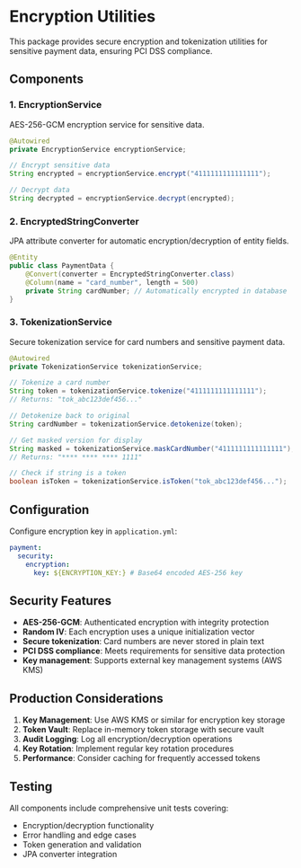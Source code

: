# Encryption Utilities

This package provides secure encryption and tokenization utilities for sensitive payment data, ensuring PCI DSS compliance.

## Components

### 1. EncryptionService
AES-256-GCM encryption service for sensitive data.

```java
@Autowired
private EncryptionService encryptionService;

// Encrypt sensitive data
String encrypted = encryptionService.encrypt("4111111111111111");

// Decrypt data
String decrypted = encryptionService.decrypt(encrypted);
```

### 2. EncryptedStringConverter
JPA attribute converter for automatic encryption/decryption of entity fields.

```java
@Entity
public class PaymentData {
    @Convert(converter = EncryptedStringConverter.class)
    @Column(name = "card_number", length = 500)
    private String cardNumber; // Automatically encrypted in database
}
```

### 3. TokenizationService
Secure tokenization service for card numbers and sensitive payment data.

```java
@Autowired
private TokenizationService tokenizationService;

// Tokenize a card number
String token = tokenizationService.tokenize("4111111111111111");
// Returns: "tok_abc123def456..."

// Detokenize back to original
String cardNumber = tokenizationService.detokenize(token);

// Get masked version for display
String masked = tokenizationService.maskCardNumber("4111111111111111");
// Returns: "**** **** **** 1111"

// Check if string is a token
boolean isToken = tokenizationService.isToken("tok_abc123def456...");
```

## Configuration

Configure encryption key in `application.yml`:

```yaml
payment:
  security:
    encryption:
      key: ${ENCRYPTION_KEY:} # Base64 encoded AES-256 key
```

## Security Features

- **AES-256-GCM**: Authenticated encryption with integrity protection
- **Random IV**: Each encryption uses a unique initialization vector
- **Secure tokenization**: Card numbers are never stored in plain text
- **PCI DSS compliance**: Meets requirements for sensitive data protection
- **Key management**: Supports external key management systems (AWS KMS)

## Production Considerations

1. **Key Management**: Use AWS KMS or similar for encryption key storage
2. **Token Vault**: Replace in-memory token storage with secure vault
3. **Audit Logging**: Log all encryption/decryption operations
4. **Key Rotation**: Implement regular key rotation procedures
5. **Performance**: Consider caching for frequently accessed tokens

## Testing

All components include comprehensive unit tests covering:
- Encryption/decryption functionality
- Error handling and edge cases
- Token generation and validation
- JPA converter integration